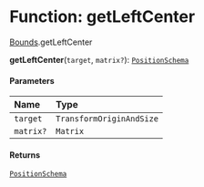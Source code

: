 # Function: getLeftCenter

[Bounds](/en/auto-docs/core/modules/Bounds.md).getLeftCenter

**getLeftCenter**(`target`, `matrix?`): [`PositionSchema`](/en/auto-docs/core/interfaces/PositionSchema.md)

#### Parameters

| Name | Type |
| :------ | :------ |
| `target` | `TransformOriginAndSize` |
| `matrix?` | `Matrix` |

#### Returns

[`PositionSchema`](/en/auto-docs/core/interfaces/PositionSchema.md)
